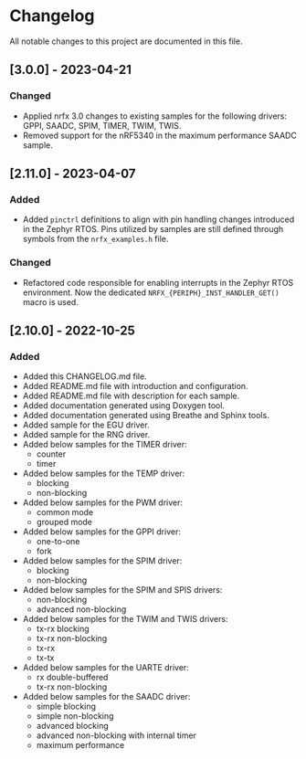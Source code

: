 # Changelog
All notable changes to this project are documented in this file.

## [3.0.0] - 2023-04-21
### Changed
- Applied nrfx 3.0 changes to existing samples for the following drivers: GPPI, SAADC, SPIM, TIMER, TWIM, TWIS.
- Removed support for the nRF5340 in the maximum performance SAADC sample.

## [2.11.0] - 2023-04-07
### Added
- Added `pinctrl` definitions to align with pin handling changes introduced in the Zephyr RTOS. Pins utilized by samples are still defined through symbols from the `nrfx_examples.h` file.

### Changed
- Refactored code responsible for enabling interrupts in the Zephyr RTOS environment. Now the dedicated `NRFX_{PERIPH}_INST_HANDLER_GET()` macro is used.

## [2.10.0] - 2022-10-25
### Added
- Added this CHANGELOG.md file.
- Added README.md file with introduction and configuration.
- Added README.md file with description for each sample.
- Added documentation generated using Doxygen tool.
- Added documentation generated using Breathe and Sphinx tools.
- Added sample for the EGU driver.
- Added sample for the RNG driver.
- Added below samples for the TIMER driver:
    - counter
    - timer
- Added below samples for the TEMP driver:
    - blocking
    - non-blocking
- Added below samples for the PWM driver:
    - common mode
    - grouped mode
- Added below samples for the GPPI driver:
    - one-to-one
    - fork
- Added below samples for the SPIM driver:
    - blocking
    - non-blocking
- Added below samples for the SPIM and SPIS drivers:
    - non-blocking
    - advanced non-blocking
- Added below samples for the TWIM and TWIS drivers:
    - tx-rx blocking
    - tx-rx non-blocking
    - tx-rx
    - tx-tx
- Added below samples for the UARTE driver:
    - rx double-buffered
    - tx-rx non-blocking
- Added below samples for the SAADC driver:
    - simple blocking
    - simple non-blocking
    - advanced blocking
    - advanced non-blocking with internal timer
    - maximum performance
